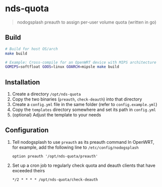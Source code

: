# nds-quota
> nodogsplash preauth to assign per-user volume quota (written in go)

## Build
```sh
# Build for host OS/arch
make build

# Example: Cross-compile for an OpenWRT device with MIPS architecture
GOMIPS=softfloat GOOS=linux GOARCH=mipsle make build
```

## Installation
1. Create a directory `/opt/nds-quota`
2. Copy the two binaries (`preauth`, `check-deauth`) into that directory
3. Create a `config.yml` file in the same folder (refer to `config.example.yml`)
4. Copy the `templates` directory somewhere and set its path in `config.yml`
5. (optional) Adjust the template to your needs

## Configuration
1. Tell nodogsplash to use `preauth` as its preauth command
   In OpenWRT, for example, add the following line to `/etc/config/nodogsplash`
   ```
   option preauth '/opt/nds-quota/preauth'
   ```

2. Set up a cron job to regularly check quota and deauth clients that have exceeded theirs
   ```cron
   */2 * * * * /opt/nds-quota/check-deauth
   ```
